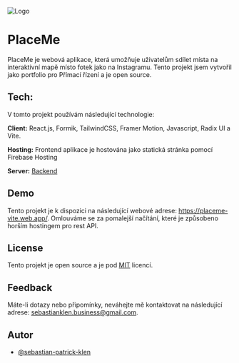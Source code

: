 ![Logo](https://placeme-vite.web.app/assets/logo-548371bd.svg)

# PlaceMe

PlaceMe je webová aplikace, která umožňuje uživatelům sdílet místa na interaktivní mapě místo fotek jako na Instagramu. Tento projekt jsem vytvořil jako portfolio pro Přímací řízení a je open source.

## Tech:

V tomto projekt používám následující technologie:

**Client:** React.js, Formik, TailwindCSS, Framer Motion, Javascript, Radix UI a Vite.

**Hosting:** Frontend aplikace je hostována jako statická stránka pomocí Firebase Hosting

**Server:** [Backend](https://github.com/sebastian-patrick-klen/placeme-backend.git)

## Demo

Tento projekt je k dispozici na následující webové adrese: https://placeme-vite.web.app/. Omlouváme se za pomalejší načítání, které je způsobeno horším hostingem pro rest API.

## License

Tento projekt je open source a je pod [MIT](https://choosealicense.com/licenses/mit/) licencí.

## Feedback

Máte-li dotazy nebo připomínky, neváhejte mě kontaktovat na následující adrese: sebastianklen.business@gmail.com.

## Autor

- [@sebastian-patrick-klen](https://github.com/sebastian-patrick-klen)
